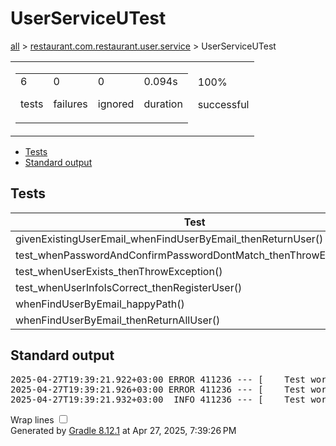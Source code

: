 <!DOCTYPE html>
<html>
<head>
<meta http-equiv="Content-Type" content="text/html; charset=utf-8"/>
<meta http-equiv="x-ua-compatible" content="IE=edge"/>
<title>Test results - UserServiceUTest</title>
<link href="../css/base-style.css" rel="stylesheet" type="text/css"/>
<link href="../css/style.css" rel="stylesheet" type="text/css"/>
<script src="../js/report.js" type="text/javascript"></script>
</head>
<body>
<div id="content">
<h1>UserServiceUTest</h1>
<div class="breadcrumbs">
<a href="../index.md">all</a> &gt;
<a href="../packages/restaurant.com.restaurant.user.service.md">restaurant.com.restaurant.user.service</a> &gt; UserServiceUTest</div>
<div id="summary">
<table>
<tr>
<td>
<div class="summaryGroup">
<table>
<tr>
<td>
<div class="infoBox" id="tests">
<div class="counter">6</div>
<p>tests</p>
</div>
</td>
<td>
<div class="infoBox" id="failures">
<div class="counter">0</div>
<p>failures</p>
</div>
</td>
<td>
<div class="infoBox" id="ignored">
<div class="counter">0</div>
<p>ignored</p>
</div>
</td>
<td>
<div class="infoBox" id="duration">
<div class="counter">0.094s</div>
<p>duration</p>
</div>
</td>
</tr>
</table>
</div>
</td>
<td>
<div class="infoBox success" id="successRate">
<div class="percent">100%</div>
<p>successful</p>
</div>
</td>
</tr>
</table>
</div>
<div id="tabs">
<ul class="tabLinks">
<li>
<a href="#tab0">Tests</a>
</li>
<li>
<a href="#tab1">Standard output</a>
</li>
</ul>
<div id="tab0" class="tab">
<h2>Tests</h2>
<table>
<thead>
<tr>
<th>Test</th>
<th>Duration</th>
<th>Result</th>
</tr>
</thead>
<tr>
<td class="success">givenExistingUserEmail_whenFindUserByEmail_thenReturnUser()</td>
<td class="success">0.002s</td>
<td class="success">passed</td>
</tr>
<tr>
<td class="success">test_whenPasswordAndConfirmPasswordDontMatch_thenThrowException()</td>
<td class="success">0.002s</td>
<td class="success">passed</td>
</tr>
<tr>
<td class="success">test_whenUserExists_thenThrowException()</td>
<td class="success">0.085s</td>
<td class="success">passed</td>
</tr>
<tr>
<td class="success">test_whenUserInfoIsCorrect_thenRegisterUser()</td>
<td class="success">0.003s</td>
<td class="success">passed</td>
</tr>
<tr>
<td class="success">whenFindUserByEmail_happyPath()</td>
<td class="success">0.001s</td>
<td class="success">passed</td>
</tr>
<tr>
<td class="success">whenFindUserByEmail_thenReturnAllUser()</td>
<td class="success">0.001s</td>
<td class="success">passed</td>
</tr>
</table>
</div>
<div id="tab1" class="tab">
<h2>Standard output</h2>
<span class="code">
<pre>2025-04-27T19:39:21.922+03:00 ERROR 411236 --- [    Test worker] r.c.r.web.AuthenticationController       : Email already in use
2025-04-27T19:39:21.926+03:00 ERROR 411236 --- [    Test worker] r.c.r.web.AuthenticationController       : Passwords do not match
2025-04-27T19:39:21.932+03:00  INFO 411236 --- [    Test worker] r.c.r.web.AuthenticationController       : User registered successfully
</pre>
</span>
</div>
</div>
<div id="footer">
<p>
<div>
<label class="hidden" id="label-for-line-wrapping-toggle" for="line-wrapping-toggle">Wrap lines
<input id="line-wrapping-toggle" type="checkbox" autocomplete="off"/>
</label>
</div>Generated by 
<a href="http://www.gradle.org">Gradle 8.12.1</a> at Apr 27, 2025, 7:39:26 PM</p>
</div>
</div>
</body>
</html>
